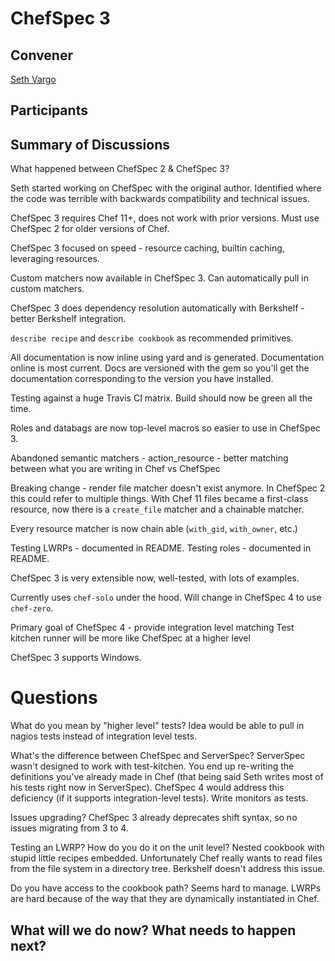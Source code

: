 ChefSpec 3
==========

## Convener

[Seth Vargo](https://twitter.com/sethvargo)

## Participants

## Summary of Discussions

What happened between ChefSpec 2 & ChefSpec 3?

Seth started working on ChefSpec with the original author.  Identified where the code was terrible with backwards compatibility and technical issues.

ChefSpec 3 requires Chef 11+, does not work with prior versions.  Must use ChefSpec 2 for older versions of Chef.

ChefSpec 3 focused on speed - resource caching, builtin caching, leveraging resources.

Custom matchers now available in ChefSpec 3.  Can automatically pull in custom matchers.

ChefSpec 3 does dependency resolution automatically with Berkshelf - better Berkshelf integration.

`describe recipe` and `describe cookbook` as recommended primitives.

All documentation is now inline using yard and is generated.  Documentation online is most current.  Docs are versioned with the gem so you'll get the documentation corresponding to the version you have installed.

Testing against a huge Travis CI matrix.  Build should now be green all the time.

Roles and databags are now top-level macros so easier to use in ChefSpec 3.

Abandoned semantic matchers - action_resource - better matching between what you are writing in Chef vs ChefSpec

Breaking change - render file matcher doesn't exist anymore.  In ChefSpec 2 this could refer to multiple things.  With Chef 11 files became a first-class resource, now there is a `create_file` matcher and a chainable matcher.

Every resource matcher is now chain able (`with_gid`, `with_owner`, etc.)

Testing LWRPs - documented in README.
Testing roles - documented in README.

ChefSpec 3 is very extensible now, well-tested, with lots of examples.

Currently uses `chef-solo` under the hood.  Will change in ChefSpec 4 to use `chef-zero`.

Primary goal of ChefSpec 4 - provide integration level matching
Test kitchen runner will be more like ChefSpec at a higher level

ChefSpec 3 supports Windows.

Questions
=========

What do you mean by "higher level" tests?  Idea would be able to pull in nagios tests instead of integration level tests.

What's the difference between ChefSpec and ServerSpec?  ServerSpec wasn't designed to work with test-kitchen.  You end up re-writing the definitions you've already made in Chef (that being said Seth writes most of his tests right now in ServerSpec).  ChefSpec 4 would address this deficiency (if it supports integration-level tests).  Write monitors as tests.

Issues upgrading?  ChefSpec 3 already deprecates shift syntax, so no issues migrating from 3 to 4.

Testing an LWRP?  How do you do it on the unit level?  Nested cookbook with stupid little recipes embedded.  Unfortunately Chef really wants to read files from the file system in a directory tree.  Berkshelf doesn't address this issue.

Do you have access to the cookbook path?  Seems hard to manage.  LWRPs are hard because of the way that they are dynamically instantiated in Chef.

## What will we do now?  What needs to happen next?